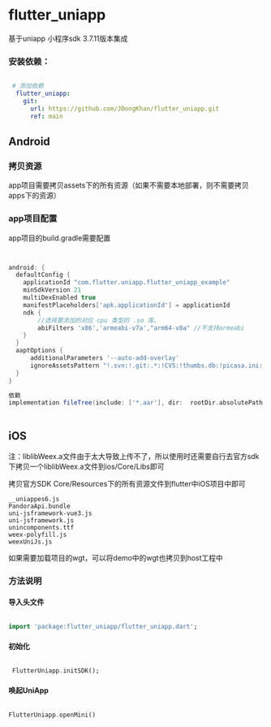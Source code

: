 # flutter_uniapp

基于uniapp 小程序sdk 3.7.11版本集成

### 安装依赖：

```yaml

 # 添加依赖
  flutter_uniapp: 
    git:
      url: https://github.com/JDongKhan/flutter_uniapp.git
      ref: main

```

## Android 
### 拷贝资源

app项目需要拷贝assets下的所有资源（如果不需要本地部署，则不需要拷贝apps下的资源）

### app项目配置

app项目的build.gradle需要配置
```groovy


android: {
  defaultConfig {
    applicationId "com.flutter.uniapp.flutter_uniapp_example"
    minSdkVersion 21
    multiDexEnabled true
    manifestPlaceholders['apk.applicationId'] = applicationId
    ndk {
        //选择要添加的对应 cpu 类型的 .so 库。
        abiFilters 'x86','armeabi-v7a',"arm64-v8a" //不支持armeabi
    }
  }
  aaptOptions {
      additionalParameters '--auto-add-overlay'
      ignoreAssetsPattern "!.svn:!.git:.*:!CVS:!thumbs.db:!picasa.ini:!*.scc:*~"
  }  
}

依赖
implementation fileTree(include: ['*.aar'], dir:  rootDir.absolutePath + '../../../android/libs')
    
```



## iOS

注：liblibWeex.a文件由于太大导致上传不了，所以使用时还需要自行去官方sdk下拷贝一个liblibWeex.a文件到ios/Core/Libs即可

拷贝官方SDK Core/Resources下的所有资源文件到flutter中iOS项目中即可


```
__uniappes6.js
PandoraApi.bundle
uni-jsframework-vue3.js
uni-jsframework.js
unincomponents.ttf
weex-polyfill.js
weexUniJs.js

```

如果需要加载项目的wgt，可以将demo中的wgt也拷贝到host工程中


### 方法说明

#### 导入头文件

```dart

import 'package:flutter_uniapp/flutter_uniapp.dart';

```

#### 初始化

```dart

 FlutterUniapp.initSDK();

```

#### 唤起UniApp

```dart

FlutterUniapp.openMini()

```